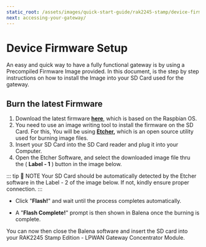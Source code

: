 ```yaml
---
static_root: /assets/images/quick-start-guide/rak2245-stamp/device-firmware-setup
next: accessing-your-gateway/
---
```


# Device Firmware Setup

An easy and quick way to have a fully functional gateway is by using a Precompiled Firmware Image provided. In this document, is the step by step instructions on how to install the Image into your SD Card used for the gateway.

## Burn the latest Firmware

1. Download the latest firmware **[here](https://downloads.rakwireless.com/en/LoRa/RAK2245-Pi-HAT/Firmware/RAK2245%26RAK831_based_on_Raspbian_OS_for_RPI3_V4.1.0_20191202.zip)**, which is based on the Raspbian OS.
2. You need to use an image writing tool to install the firmware on the SD Card. For this, You will be using **[Etcher](https://www.balena.io/etcher/),** which is an open source utility used for burning image files.
3. Insert your SD Card into the SD Card reader and plug it into your Computer.
4. Open the Etcher Software, and select the downloaded image file thru the ( **Label - 1** ) button in the image below.

::: tip 📝 NOTE
Your SD Card should be automatically detected by the Etcher software in the Label - 2 of the image below. If not, kindly ensure proper connection.
:::

<rk-img
  :src="`${$frontmatter.static_root}/vyjxepzwfdwympdjef42.jpg`"
  width="100%"
  figure-number="1"
  caption="Balena Etcher Software"
/>

- Click "**Flash!**" and wait until the process completes automatically.

<rk-img
  :src="`${$frontmatter.static_root}/ggkhrwviovuskdlltqoz.png`"
  width="100%"
  figure-number="2"
  caption="Firmware Burning Progress"
/>

- A "**Flash Complete!**" prompt is then shown in Balena once the burning is complete.

<rk-img
  :src="`${$frontmatter.static_root}/llab6gdoodtkgcdq9jpy.png`"
  width="100%"
  figure-number="3"
  caption="Firmware Burning Complete"
/>

You can now then close the Balena software and insert the SD card into your RAK2245 Stamp Edition - LPWAN Gateway Concentrator Module.
